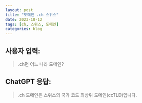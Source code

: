 ```yaml
---
layout: post
title: "도메인 .ch 스위스"
date: 2023-10-12
tags: [ch, 스위스, 도메인]
categories: blog
---
```


## 사용자 입력:
> .ch면 어느 나라 도메인?

## ChatGPT 응답:
> .ch 도메인은 스위스의 국가 코드 최상위 도메인(ccTLD)입니다.

